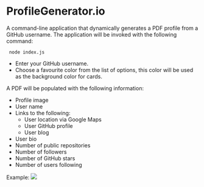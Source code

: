 # ProfileGenerator.io

A command-line application that dynamically generates a PDF profile from a GitHub username. The application will be invoked with the following command:

``` node index.js```


* Enter your GitHub username.
* Choose a favourite color from the list of options, this color will be used as the background color for cards.

A PDF will be populated with the following information:

* Profile image
* User name
* Links to the following:
  * User location via Google Maps
  * User GitHub profile
  * User blog
* User bio
* Number of public repositories
* Number of followers
* Number of GitHub stars
* Number of users following

Example:
![](DevelopeProfile.PNG)


